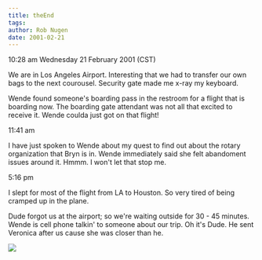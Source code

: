 ```yaml
---
title: theEnd
tags: 
author: Rob Nugen
date: 2001-02-21
---
```


<p class=date>10:28 am Wednesday 21 February 2001
(CST)</p>

<p>We are in Los Angeles Airport.  Interesting that we
had to transfer our own bags to the next courousel. 
Security gate made me x-ray my keyboard.</p>

<p>Wende found someone's boarding pass in the restroom
for a flight that is boarding now.  The boarding gate
attendant was not all that excited to receive it. 
Wende coulda just got on that flight!</p>

<p class=date>11:41 am</p>

<p>I have just spoken to Wende about my quest to find
out about the rotary organization that Bryn is in. 
Wende immediately said she felt abandoment issues
around it.  Hmmm.  I won't let that stop me.</p>

<p class=date>5:16 pm</p>

<p>I slept for most of the flight from LA to Houston. 
So very tired of being cramped up in the plane.</p>

<p>Dude forgot us at the airport; so we're waiting
outside for 30 - 45 minutes.  Wende is cell phone
talkin' to someone about our trip.  Oh it's Dude.  He
sent Veronica after us cause she was closer than
he.</p>

<p><img src="/images/rob/wL-ROB.gif"/></p>
